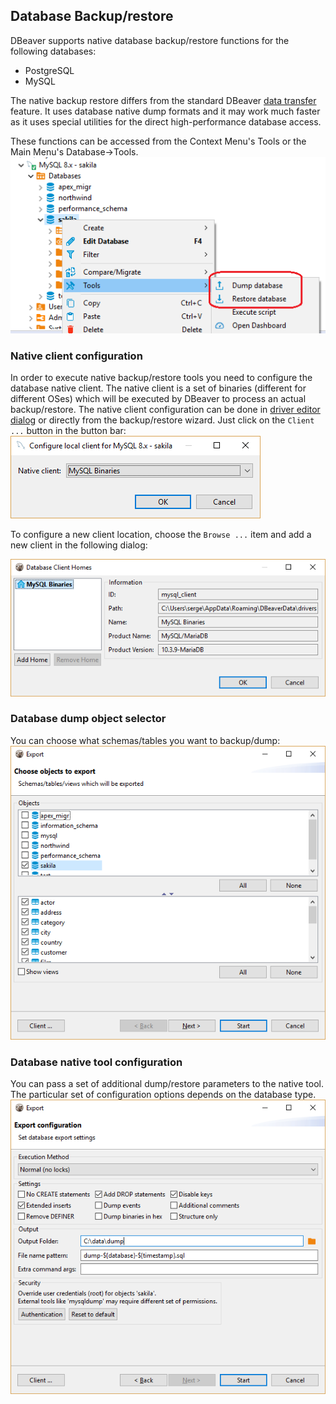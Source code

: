 ## Database Backup/restore

DBeaver supports native database backup/restore functions for the following databases:
  - PostgreSQL
  - MySQL

The native backup restore differs from the standard DBeaver [data transfer](Data-Transfer) feature. It uses database native dump formats and it may work much faster as it uses special utilities for the direct high-performance database access.

These functions can be accessed from the Context Menu's Tools or the Main Menu's Database->Tools.
![](images/ug/tools/tools-menu.png)

### Native client configuration
In order to execute native backup/restore tools you need to configure the database native client. The native client is a set of binaries (different for different OSes) which will be executed by DBeaver to process an actual backup/restore.
The native client configuration can be done in [driver editor dialog](Database-drivers) or directly from the backup/restore wizard. Just click on the `Client ...` button in the button bar:
![](images/ug/tools/native-client-select.png)  

To configure a new client location, choose the `Browse ...` item and add a new client in the following dialog:  

![](images/ug/tools/native-client-manager.png)

### Database dump object selector
You can choose what schemas/tables you want to backup/dump:
![](images/ug/tools/dump-database-objects.png)

### Database native tool configuration
You can pass a set of additional dump/restore parameters to the native tool. The particular set of configuration options depends on the database type.  
![](images/ug/tools/dump-database-settings.png)